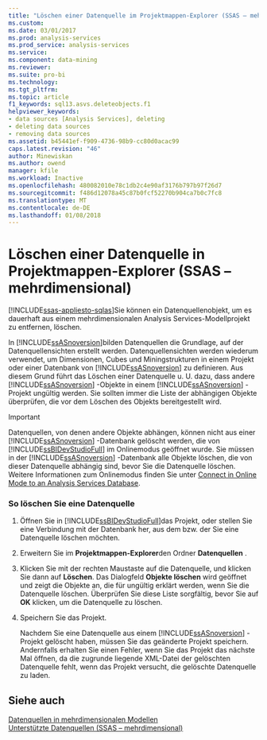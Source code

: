 ```yaml
---
title: "Löschen einer Datenquelle im Projektmappen-Explorer (SSAS – mehrdimensional) | Microsoft Docs"
ms.custom: 
ms.date: 03/01/2017
ms.prod: analysis-services
ms.prod_service: analysis-services
ms.service: 
ms.component: data-mining
ms.reviewer: 
ms.suite: pro-bi
ms.technology: 
ms.tgt_pltfrm: 
ms.topic: article
f1_keywords: sql13.asvs.deleteobjects.f1
helpviewer_keywords:
- data sources [Analysis Services], deleting
- deleting data sources
- removing data sources
ms.assetid: b45441ef-f909-4736-98b9-cc80d0acac99
caps.latest.revision: "46"
author: Minewiskan
ms.author: owend
manager: kfile
ms.workload: Inactive
ms.openlocfilehash: 480082010e78c1db2c4e90af3176b797b97f26d7
ms.sourcegitcommit: f486d12078a45c87b0fcf52270b904ca7b0c7fc8
ms.translationtype: MT
ms.contentlocale: de-DE
ms.lasthandoff: 01/08/2018
---
```

# <a name="delete-a-data-source-in-solution-explorer-ssas-multidimensional"></a>Löschen einer Datenquelle in Projektmappen-Explorer (SSAS – mehrdimensional)
[!INCLUDE[ssas-appliesto-sqlas](../../includes/ssas-appliesto-sqlas.md)]Sie können ein Datenquellenobjekt, um es dauerhaft aus einem mehrdimensionalen Analysis Services-Modellprojekt zu entfernen, löschen.  
  
 In [!INCLUDE[ssASnoversion](../../includes/ssasnoversion-md.md)]bilden Datenquellen die Grundlage, auf der Datenquellensichten erstellt werden. Datenquellensichten werden wiederum verwendet, um Dimensionen, Cubes und Miningstrukturen in einem Projekt oder einer Datenbank von [!INCLUDE[ssASnoversion](../../includes/ssasnoversion-md.md)] zu definieren. Aus diesem Grund führt das Löschen einer Datenquelle u. U. dazu, dass andere [!INCLUDE[ssASnoversion](../../includes/ssasnoversion-md.md)] -Objekte in einem [!INCLUDE[ssASnoversion](../../includes/ssasnoversion-md.md)] -Projekt ungültig werden. Sie sollten immer die Liste der abhängigen Objekte überprüfen, die vor dem Löschen des Objekts bereitgestellt wird.  
  
> [!IMPORTANT]  
>  Datenquellen, von denen andere Objekte abhängen, können nicht aus einer [!INCLUDE[ssASnoversion](../../includes/ssasnoversion-md.md)] -Datenbank gelöscht werden, die von [!INCLUDE[ssBIDevStudioFull](../../includes/ssbidevstudiofull-md.md)] im Onlinemodus geöffnet wurde. Sie müssen in der [!INCLUDE[ssASnoversion](../../includes/ssasnoversion-md.md)] -Datenbank alle Objekte löschen, die von dieser Datenquelle abhängig sind, bevor Sie die Datenquelle löschen. Weitere Informationen zum Onlinemodus finden Sie unter [Connect in Online Mode to an Analysis Services Database](../../analysis-services/multidimensional-models/connect-in-online-mode-to-an-analysis-services-database.md).  
  
### <a name="to-delete-a-data-source"></a>So löschen Sie eine Datenquelle  
  
1.  Öffnen Sie in [!INCLUDE[ssBIDevStudioFull](../../includes/ssbidevstudiofull-md.md)]das Projekt, oder stellen Sie eine Verbindung mit der Datenbank her, aus dem bzw. der Sie eine Datenquelle löschen möchten.  
  
2.  Erweitern Sie im **Projektmappen-Explorer**den Ordner **Datenquellen** .  
  
3.  Klicken Sie mit der rechten Maustaste auf die Datenquelle, und klicken Sie dann auf **Löschen**. Das Dialogfeld **Objekte löschen**  wird geöffnet und zeigt die Objekte an, die für ungültig erklärt werden, wenn Sie die Datenquelle löschen. Überprüfen Sie diese Liste sorgfältig, bevor Sie auf **OK** klicken, um die Datenquelle zu löschen.  
  
4.  Speichern Sie das Projekt.  
  
     Nachdem Sie eine Datenquelle aus einem [!INCLUDE[ssASnoversion](../../includes/ssasnoversion-md.md)] -Projekt gelöscht haben, müssen Sie das geänderte Projekt speichern. Andernfalls erhalten Sie einen Fehler, wenn Sie das Projekt das nächste Mal öffnen, da die zugrunde liegende XML-Datei der gelöschten Datenquelle fehlt, wenn das Projekt versucht, die gelöschte Datenquelle zu laden.  
  
## <a name="see-also"></a>Siehe auch  
 [Datenquellen in mehrdimensionalen Modellen](../../analysis-services/multidimensional-models/data-sources-in-multidimensional-models.md)   
 [Unterstützte Datenquellen &#40;SSAS – mehrdimensional&#41;](../../analysis-services/multidimensional-models/supported-data-sources-ssas-multidimensional.md)  
  
  
